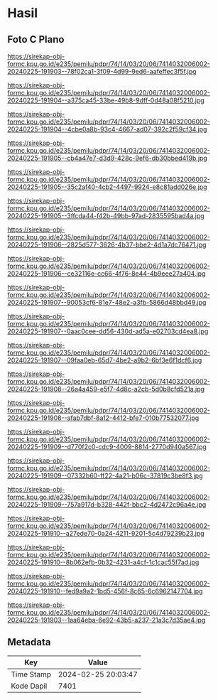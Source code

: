 # Hasil

## Foto C Plano

https://sirekap-obj-formc.kpu.go.id/e235/pemilu/pdpr/74/14/03/20/06/7414032006002-20240225-191903--78f02ca1-3f09-4d99-9ed6-aafeffec3f5f.jpg

https://sirekap-obj-formc.kpu.go.id/e235/pemilu/pdpr/74/14/03/20/06/7414032006002-20240225-191904--a375ca45-33be-49b8-9dff-0d48a08f5210.jpg

https://sirekap-obj-formc.kpu.go.id/e235/pemilu/pdpr/74/14/03/20/06/7414032006002-20240225-191904--4cbe0a8b-93c4-4667-ad07-392c2f59cf34.jpg

https://sirekap-obj-formc.kpu.go.id/e235/pemilu/pdpr/74/14/03/20/06/7414032006002-20240225-191905--cb4a47e7-d3d9-428c-9ef6-db30bbed419b.jpg

https://sirekap-obj-formc.kpu.go.id/e235/pemilu/pdpr/74/14/03/20/06/7414032006002-20240225-191905--35c2af40-4cb2-4497-9924-e8c81add026e.jpg

https://sirekap-obj-formc.kpu.go.id/e235/pemilu/pdpr/74/14/03/20/06/7414032006002-20240225-191905--3ffcda44-f42b-49bb-97ad-2835595bad4a.jpg

https://sirekap-obj-formc.kpu.go.id/e235/pemilu/pdpr/74/14/03/20/06/7414032006002-20240225-191906--2825d577-3626-4b37-bbe2-4d1a7dc76471.jpg

https://sirekap-obj-formc.kpu.go.id/e235/pemilu/pdpr/74/14/03/20/06/7414032006002-20240225-191906--ce32116e-cc66-4f76-8e44-4b9eee27a404.jpg

https://sirekap-obj-formc.kpu.go.id/e235/pemilu/pdpr/74/14/03/20/06/7414032006002-20240225-191907--90053cf6-81e7-48e2-a3fb-5866d48bbd49.jpg

https://sirekap-obj-formc.kpu.go.id/e235/pemilu/pdpr/74/14/03/20/06/7414032006002-20240225-191907--0aac0cee-dd56-430d-ad5a-e02703cd4ea8.jpg

https://sirekap-obj-formc.kpu.go.id/e235/pemilu/pdpr/74/14/03/20/06/7414032006002-20240225-191907--09faa0eb-65d7-4be2-a9b2-6bf3e6f1dcf6.jpg

https://sirekap-obj-formc.kpu.go.id/e235/pemilu/pdpr/74/14/03/20/06/7414032006002-20240225-191908--26a4a459-e5f7-4d8c-a2cb-5d0b8cfd521a.jpg

https://sirekap-obj-formc.kpu.go.id/e235/pemilu/pdpr/74/14/03/20/06/7414032006002-20240225-191908--afab7dbf-8a12-4412-bfe7-010b77532077.jpg

https://sirekap-obj-formc.kpu.go.id/e235/pemilu/pdpr/74/14/03/20/06/7414032006002-20240225-191909--d770f2c0-cdc9-4009-8814-2770d940a567.jpg

https://sirekap-obj-formc.kpu.go.id/e235/pemilu/pdpr/74/14/03/20/06/7414032006002-20240225-191909--07332b60-ff22-4a21-b06c-37819c3be8f3.jpg

https://sirekap-obj-formc.kpu.go.id/e235/pemilu/pdpr/74/14/03/20/06/7414032006002-20240225-191909--757a917d-b328-442f-bbc2-4d2472c96a4e.jpg

https://sirekap-obj-formc.kpu.go.id/e235/pemilu/pdpr/74/14/03/20/06/7414032006002-20240225-191910--a27ede70-0a24-4211-9201-5c4d79239b23.jpg

https://sirekap-obj-formc.kpu.go.id/e235/pemilu/pdpr/74/14/03/20/06/7414032006002-20240225-191910--8b062efb-0b32-4231-a4cf-1c1cac55f7ad.jpg

https://sirekap-obj-formc.kpu.go.id/e235/pemilu/pdpr/74/14/03/20/06/7414032006002-20240225-191910--fed9a9a2-1bd5-456f-8c65-6c6962147704.jpg

https://sirekap-obj-formc.kpu.go.id/e235/pemilu/pdpr/74/14/03/20/06/7414032006002-20240225-191903--1aa64eba-6e92-43b5-a237-21a3c7d35ae4.jpg


## Metadata

| Key        | Value               |
| ---------- | ------------------- |
| Time Stamp | 2024-02-25 20:03:47 |
| Kode Dapil | 7401                |



